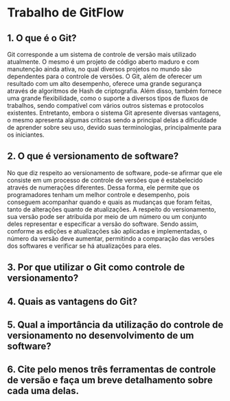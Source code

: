 # Trabalho de GitFlow

## 1. O que é o Git?

Git corresponde a um sistema de controle de versão mais utilizado atualmente. O
mesmo é um projeto de código aberto maduro e com manutenção ainda ativa, no
qual diversos projetos no mundo são dependentes para o controle de versões.  O
Git, além de oferecer um resultado com um alto desempenho, oferece uma grande
segurança através de algoritmos de Hash de criptografia. Além disso, também
fornece uma grande flexibilidade, como o suporte a diversos tipos de fluxos de
trabalhos, sendo compatível com vários outros sistemas e protocolos existentes.
Entretanto, embora o sistema Git apresente diversas vantagens, o mesmo
apresenta algumas críticas sendo a principal delas a dificuldade de aprender
sobre seu uso, devido suas terminologias, principalmente para os iniciantes.


## 2. O que é versionamento de software?


No que diz respeito ao versionamento de software, pode-se afirmar que ele
consiste em um processo de controle de versões que é estabelecido através de
numerações diferentes. Dessa forma, ele permite que os programadores tenham um
melhor controle e desempenho, pois conseguem acompanhar quando e quais as
mudanças que foram feitas, tanto de alterações quanto de atualizações.  A
respeito do versionamento, sua versão pode ser atribuída por meio de um número
ou um conjunto deles representar e especificar a versão do software. Sendo
assim, conforme as edições e atualizações são aplicadas e implementadas, o
número da versão deve aumentar, permitindo a comparação das versões dos
softwares e verificar se há atualizações para eles.

## 3. Por que utilizar o Git como controle de versionamento?

## 4. Quais as vantagens do Git? 

## 5. Qual a importância da utilização do controle de versionamento no desenvolvimento de um software?

## 6. Cite pelo menos três ferramentas de controle de versão e faça um breve detalhamento sobre cada uma delas.

